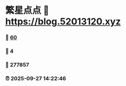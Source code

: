# 繁星点点 :link: https://blog.52013120.xyz 
### :page_facing_up: [60](https://blog.52013120.xyz/tag.html) 
### :speech_balloon: 4 
### :hibiscus: 277857 
### :alarm_clock: 2025-09-27 14:22:46 
